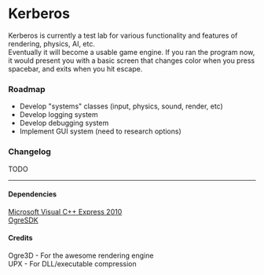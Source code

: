 # Kerberos
Kerberos is currently a test lab for various functionality and features of rendering, physics, AI, etc.  
Eventually it will become a usable game engine.  If you ran the program now, it would present you with
a basic screen that changes color when you press spacebar, and exits when you hit escape.


### Roadmap  
* Develop "systems" classes (input, physics, sound, render, etc)
* Develop logging system
* Develop debugging system
* Implement GUI system (need to research options)


### Changelog  
TODO

---

#### Dependencies
[Microsoft Visual C++ Express 2010](http://goo.gl/7fM3BF)  
[OgreSDK](http://goo.gl/LS4IG2)


#### Credits
Ogre3D \- For the awesome rendering engine  
UPX \- For DLL/executable compression
